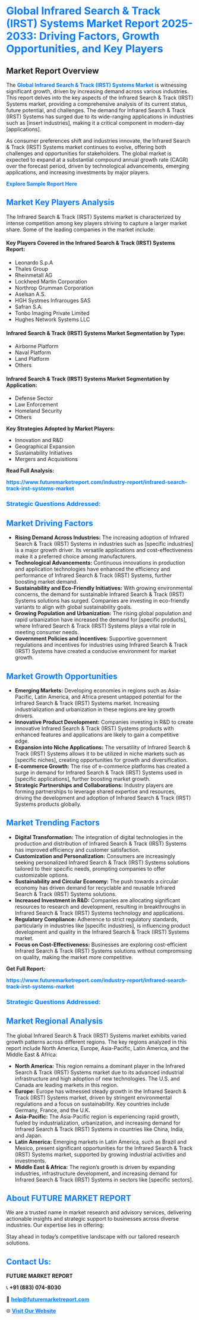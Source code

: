 <h1 style="color: #007BFF;">Global Infrared Search & Track (IRST) Systems Market Report 2025-2033: Driving Factors, Growth Opportunities, and Key Players</h1>

<section id="overview">
<h2>Market Report Overview</h2>
<p>The <a href="https://www.futuremarketreport.com/industry-report/infrared-search-track-irst-systems-market" style="color: #007BFF; text-decoration: none;"><strong>Global Infrared Search & Track (IRST) Systems Market</strong></a> is witnessing significant growth, driven by increasing demand across various industries. This report delves into the key aspects of the Infrared Search & Track (IRST) Systems market, providing a comprehensive analysis of its current status, future potential, and challenges. The demand for Infrared Search & Track (IRST) Systems has surged due to its wide-ranging applications in industries such as [insert industries], making it a critical component in modern-day [applications].</p>
<p>As consumer preferences shift and industries innovate, the Infrared Search & Track (IRST) Systems market continues to evolve, offering both challenges and opportunities for stakeholders. The global market is expected to expand at a substantial compound annual growth rate (CAGR) over the forecast period, driven by technological advancements, emerging applications, and increasing investments by major players.</p>
</section>

<section id="overview">
<p><a href="https://www.futuremarketreport.com/request-sample/reportId=41372" style="color: #007BFF; text-decoration: none;"><strong>Explore Sample Report Here</strong></a></p>
</section>

<section id="key-players">
<h2 style="color: #007BFF;">Market Key Players Analysis</h2>
<p>The Infrared Search & Track (IRST) Systems market is characterized by intense competition among key players striving to capture a larger market share. Some of the leading companies in the market include:</p>
<h4>Key Players Covered in the Infrared Search & Track (IRST) Systems Report:</h4>
<ul><li>Leonardo S.p.A</li><li>Thales Group</li><li>Rheinmetall AG</li><li>Lockheed Martin Corporation</li><li>Northrop Grumman Corporation</li><li>Aselsan A.S.</li><li>HGH Systmes Infrarouges SAS</li><li>Safran S.A.</li><li>Tonbo Imaging Private Limited</li><li>Hughes Network Systems LLC</li></ul>
<h4>Infrared Search & Track (IRST) Systems Market Segmentation by Type:</h4>
<ul><li>Airborne Platform</li><li>Naval Platform</li><li>Land Platform</li><li>Others</li></ul>

<h4>Infrared Search & Track (IRST) Systems Market Segmentation by Application:</h4>
<ul><li>Defense Sector</li><li>Law Enforcement</li><li>Homeland Security</li><li>Others</li></ul>
<p><strong>Key Strategies Adopted by Market Players:</strong></p>
<ul>
<li>Innovation and R&D</li>
<li>Geographical Expansion</li>
<li>Sustainability Initiatives</li>
<li>Mergers and Acquisitions</li>
</ul>
</section>

<section>
<p><strong>Read Full Analysis: </strong></p><a href="https://www.futuremarketreport.com/industry-report/infrared-search-track-irst-systems-market" style="color: #007BFF; text-decoration: none;"><strong>https://www.futuremarketreport.com/industry-report/infrared-search-track-irst-systems-market</strong></a>
<h3 style="color: #007BFF;">Strategic Questions Addressed:</h3>
</section>

<section id="driving-factors">
<h2 style="color: #007BFF;">Market Driving Factors</h2>
<ul>
<li><strong>Rising Demand Across Industries:</strong> The increasing adoption of Infrared Search & Track (IRST) Systems in industries such as [specific industries] is a major growth driver. Its versatile applications and cost-effectiveness make it a preferred choice among manufacturers.</li>
<li><strong>Technological Advancements:</strong> Continuous innovations in production and application technologies have enhanced the efficiency and performance of Infrared Search & Track (IRST) Systems, further boosting market demand.</li>
<li><strong>Sustainability and Eco-Friendly Initiatives:</strong> With growing environmental concerns, the demand for sustainable Infrared Search & Track (IRST) Systems solutions has surged. Companies are investing in eco-friendly variants to align with global sustainability goals.</li>
<li><strong>Growing Population and Urbanization:</strong> The rising global population and rapid urbanization have increased the demand for [specific products], where Infrared Search & Track (IRST) Systems plays a vital role in meeting consumer needs.</li>
<li><strong>Government Policies and Incentives:</strong> Supportive government regulations and incentives for industries using Infrared Search & Track (IRST) Systems have created a conducive environment for market growth.</li>
</ul>
</section>

<section id="growth-opportunities">
<h2 style="color: #007BFF;">Market Growth Opportunities</h2>
<ul>
<li><strong>Emerging Markets:</strong> Developing economies in regions such as Asia-Pacific, Latin America, and Africa present untapped potential for the Infrared Search & Track (IRST) Systems market. Increasing industrialization and urbanization in these regions are key growth drivers.</li>
<li><strong>Innovative Product Development:</strong> Companies investing in R&D to create innovative Infrared Search & Track (IRST) Systems products with enhanced features and applications are likely to gain a competitive edge.</li>
<li><strong>Expansion into Niche Applications:</strong> The versatility of Infrared Search & Track (IRST) Systems allows it to be utilized in niche markets such as [specific niches], creating opportunities for growth and diversification.</li>
<li><strong>E-commerce Growth:</strong> The rise of e-commerce platforms has created a surge in demand for Infrared Search & Track (IRST) Systems used in [specific applications], further boosting market growth.</li>
<li><strong>Strategic Partnerships and Collaborations:</strong> Industry players are forming partnerships to leverage shared expertise and resources, driving the development and adoption of Infrared Search & Track (IRST) Systems products globally.</li>
</ul>
</section>

<section id="trending-factors">
<h2 style="color: #007BFF;">Market Trending Factors</h2>
<ul>
<li><strong>Digital Transformation:</strong> The integration of digital technologies in the production and distribution of Infrared Search & Track (IRST) Systems has improved efficiency and customer satisfaction.</li>
<li><strong>Customization and Personalization:</strong> Consumers are increasingly seeking personalized Infrared Search & Track (IRST) Systems solutions tailored to their specific needs, prompting companies to offer customizable options.</li>
<li><strong>Sustainability and Circular Economy:</strong> The push towards a circular economy has driven demand for recyclable and reusable Infrared Search & Track (IRST) Systems solutions.</li>
<li><strong>Increased Investment in R&D:</strong> Companies are allocating significant resources to research and development, resulting in breakthroughs in Infrared Search & Track (IRST) Systems technology and applications.</li>
<li><strong>Regulatory Compliance:</strong> Adherence to strict regulatory standards, particularly in industries like [specific industries], is influencing product development and quality in the Infrared Search & Track (IRST) Systems market.</li>
<li><strong>Focus on Cost-Effectiveness:</strong> Businesses are exploring cost-efficient Infrared Search & Track (IRST) Systems solutions without compromising on quality, making the market more competitive.</li>
</ul>
</section>

<section>
<p><strong>Get Full Report: </strong></p><a href="https://www.futuremarketreport.com/industry-report/infrared-search-track-irst-systems-market" style="color: #007BFF; text-decoration: none;"><strong>https://www.futuremarketreport.com/industry-report/infrared-search-track-irst-systems-market</strong></a>
<h3 style="color: #007BFF;">Strategic Questions Addressed:</h3>
</section>


<section id="regional-analysis">
<h2 style="color: #007BFF;">Market Regional Analysis</h2>
<p>The global Infrared Search & Track (IRST) Systems market exhibits varied growth patterns across different regions. The key regions analyzed in this report include North America, Europe, Asia-Pacific, Latin America, and the Middle East & Africa:</p>
<ul>
<li><strong>North America:</strong> This region remains a dominant player in the Infrared Search & Track (IRST) Systems market due to its advanced industrial infrastructure and high adoption of new technologies. The U.S. and Canada are leading markets in this region.</li>
<li><strong>Europe:</strong> Europe has witnessed steady growth in the Infrared Search & Track (IRST) Systems market, driven by stringent environmental regulations and a focus on sustainability. Key countries include Germany, France, and the U.K.</li>
<li><strong>Asia-Pacific:</strong> The Asia-Pacific region is experiencing rapid growth, fueled by industrialization, urbanization, and increasing demand for Infrared Search & Track (IRST) Systems in countries like China, India, and Japan.</li>
<li><strong>Latin America:</strong> Emerging markets in Latin America, such as Brazil and Mexico, present significant opportunities for the Infrared Search & Track (IRST) Systems market, supported by growing industrial activities and investments.</li>
<li><strong>Middle East & Africa:</strong> The region’s growth is driven by expanding industries, infrastructure development, and increasing demand for Infrared Search & Track (IRST) Systems in sectors like [specific sectors].</li>
</ul>
</section>

<footer>
<h2 style="color: #007BFF;">About FUTURE MARKET REPORT</h2>
<p>We are a trusted name in market research and advisory services, delivering actionable insights and strategic support to businesses across diverse industries. Our expertise lies in offering:</p>

<p>Stay ahead in today’s competitive landscape with our tailored research solutions.</p>

<h2 style="color: #007BFF;">Contact Us:</h2>
<p><strong>FUTURE MARKET REPORT</strong></p>
<p>📞 <strong>+91 (883) 074-8030</strong></p>
<p>📧 <strong><a href="mailto:help@futuremarketreport.com" style="color: #007BFF;">help@futuremarketreport.com</a></strong></p>
<p>🌐 <strong><a href="https://www.futuremarketreport.com/" style="color: #007BFF;">Visit Our Website</a></strong></p>
</footer>